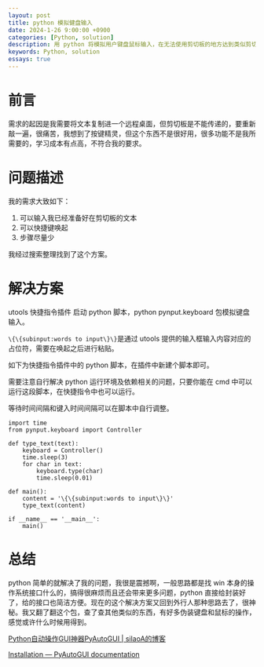 ```yaml
---
layout: post
title: python 模拟健盘输入
date: 2024-1-26 9:00:00 +0900
categories: [Python, solution]
description: 用 python 将模拟用户键盘鼠标输入，在无法使用剪切板的地方达到类似剪切板的效果。
keywords: Python, solution
essays: true  
---
```


# 前言

需求的起因是我需要将文本复制进一个远程桌面，但剪切板是不能传递的，要重新敲一遍，很痛苦，我想到了按键精灵，但这个东西不是很好用，很多功能不是我所需要的，学习成本有点高，不符合我的要求。

# 问题描述

我的需求大致如下：

1. 可以输入我已经准备好在剪切板的文本
2. 可以快捷键唤起
3. 步骤尽量少

我经过搜索整理找到了这个方案。

# 解决方案

utools 快捷指令插件 启动 python 脚本，python pynput.keyboard 包模拟键盘输入。

`\{\{subinput:words to input\}\}`是通过 utools 提供的输入框输入内容对应的占位符，需要在唤起之后进行粘贴。

如下为快捷指令插件中的 python 脚本，在插件中新建个脚本即可。

需要注意自行解决 python 运行环境及依赖相关的问题，只要你能在 cmd 中可以运行这段脚本，在快捷指令中也可以运行。

等待时间间隔和键入时间间隔可以在脚本中自行调整。

```
import time
from pynput.keyboard import Controller

def type_text(text):
    keyboard = Controller()
    time.sleep(3)
    for char in text:
        keyboard.type(char)
        time.sleep(0.01)

def main():
    content = '\{\{subinput:words to input\}\}'
    type_text(content)

if __name__ == '__main__':
    main()
```

# 总结

python 简单的就解决了我的问题，我很是震撼啊，一般思路都是找 win 本身的操作系统接口什么的，搞得很麻烦而且还会带来更多问题，python 直接给封装好了，给的接口也简洁方便。现在的这个解决方案又回到外行人那种思路去了，很神秘。我又翻了翻这个包，查了查其他类似的东西，有好多伪装键盘和鼠标的操作，感觉或许什么时候用得到。

[Python自动操作GUI神器PyAutoGUI | silaoA的博客](https://silaoa.github.io/2020/2020-11-27-Python自动操作GUI神器PyAutoGUI.html)

[Installation — PyAutoGUI documentation](https://pyautogui.readthedocs.io/en/latest/install.html)
